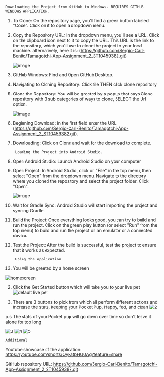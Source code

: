 	Downloading the Project from GitHub to Windows. REQUIRES GITHUB WINDOWS APPLICATION. 

1. To Clone: On the repository page, you'll find a green button labeled "Code". Click on it to open a dropdown menu.

2. Copy the Repository URL: In the dropdown menu, you'll see a URL. Click on the clipboard icon next to it to copy the URL. 
   This URL is the link to the repository, which you'll use to clone the project to your local machine. alternatively, here it is: (https://github.com/Sergio-Carl-Benito/Tamagotchi-App-Assignment_2_ST10459382.git)

   ![image](https://github.com/Sergio-Carl-Benito/Tamagotchi-App-Assignment_2_ST10459382/assets/163974756/081f28e6-95e3-4a86-95eb-2a101dab43c5)


3. GitHub Windows: Find and Open GitHub Desktop.

4. Navigating to Cloning Repository: Click file THEN click clone repository

5. Clone the Repository: You will be greeted by a popup that says Clone repository with 3 sub categories of ways to clone, SELECT the Url option.

   ![image](https://github.com/Sergio-Carl-Benito/Tamagotchi-App-Assignment_2_ST10459382/assets/163974756/ffbacca5-e6d7-4171-b027-9ae96118981b)


6. Beginning Download: in the first field enter the URL (https://github.com/Sergio-Carl-Benito/Tamagotchi-App-Assignment_2_ST10459382.git).

7. Downloading: Click on Clone and wait for the download to complete.


		Loading the Project into Android Studio.

1. Open Android Studio: Launch Android Studio on your computer

2. Open Project: In Android Studio, click on "File" in the top menu, then select "Open" from the dropdown menu. Navigate to the directory where you cloned the repository and select the project folder. Click "Open".

   ![image](https://github.com/Sergio-Carl-Benito/Tamagotchi-App-Assignment_2_ST10459382/assets/163974756/7215af3c-a820-43fa-a655-fdbe666a604d)


3. Wait for Gradle Sync: Android Studio will start importing the project and syncing Gradle. 

4. Build the Project: Once everything looks good, you can try to build and run the project. Click on the green play button (or select "Run" from the top menu) to build and run the project on an emulator or a connected device.

5. Test the Project: After the build is successful, test the project to ensure that it works as expected.

		Using the application
1. You will be greeted by a home screen

![homescreen](https://github.com/Sergio-Carl-Benito/Tamagotchi-App-Assignment_2_ST10459382/assets/163974756/b94e2509-b5a0-46f1-b8db-4a30b4e6b719)

2. Click the Get Started button which will take you to your live pet 
![default live pet](https://github.com/Sergio-Carl-Benito/Tamagotchi-App-Assignment_2_ST10459382/assets/163974756/3ca87e4d-39d6-4139-9517-b68c4322252a)

3. There are 3 buttons to pick from which all perform different actions and increase the stats, keeping your Pocket Pup, Happy, fed, and clean
![2](https://github.com/Sergio-Carl-Benito/Tamagotchi-App-Assignment_2_ST10459382/assets/163974756/0475a28a-de13-48cd-b349-3b69885e73a4)

p.s The stats of your Pocket pup will go down over time so don't leave it alone for too long

![3](https://github.com/Sergio-Carl-Benito/Tamagotchi-App-Assignment_2_ST10459382/assets/163974756/9894add9-22fc-4dcd-8eb7-2151a94f765b)
![4](https://github.com/Sergio-Carl-Benito/Tamagotchi-App-Assignment_2_ST10459382/assets/163974756/940dd0f7-fa2a-4ded-bbc1-db748a687f9e)
![5](https://github.com/Sergio-Carl-Benito/Tamagotchi-App-Assignment_2_ST10459382/assets/163974756/660b22b2-435f-451a-aadf-2e3029e8175a)



	Additional

Youtube showcase of the application: https://youtube.com/shorts/OykatbHU0Ag?feature=share

GitHub repository URL: https://github.com/Sergio-Carl-Benito/Tamagotchi-App-Assignment_2_ST10459382.git
